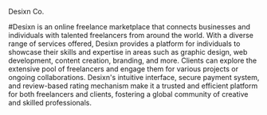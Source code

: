 Desixn Co.

#Desixn is an online freelance marketplace that connects businesses and individuals with talented freelancers from around the world. With a diverse range of services offered, Desixn provides a platform for individuals to showcase their skills and expertise in areas such as graphic design, web development, content creation, branding, and more. Clients can explore the extensive pool of freelancers and engage them for various projects or ongoing collaborations. Desixn's intuitive interface, secure payment system, and review-based rating mechanism make it a trusted and efficient platform for both freelancers and clients, fostering a global community of creative and skilled professionals.
